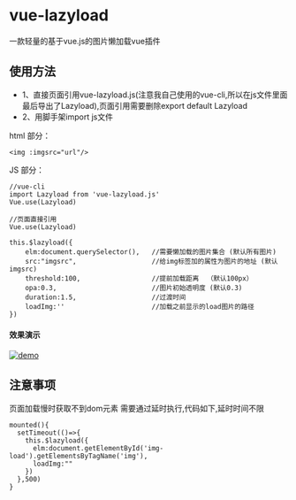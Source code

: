 # vue-lazyload
一款轻量的基于vue.js的图片懒加载vue插件
## 使用方法 
* 1、直接页面引用vue-lazyload.js(注意我自己使用的vue-cli,所以在js文件里面最后导出了Lazyload),页面引用需要删除export default Lazyload
* 2、用脚手架import js文件


html 部分：
```
<img :imgsrc="url"/>
```
JS 部分：

```
//vue-cli
import Lazyload from 'vue-lazyload.js'
Vue.use(Lazyload)

//页面直接引用
Vue.use(Lazyload)

this.$lazyload({
    elm:document.querySelector(),   //需要懒加载的图片集合 (默认所有图片)
    src:"imgsrc",	                //给img标签加的属性为图片的地址 (默认imgsrc)
    threshold:100,	                //提前加载距离  （默认100px）
    opa:0.3,		                //图片初始透明度 (默认0.3)
    duration:1.5,	                //过渡时间
    loadImg:''                      //加载之前显示的load图片的路径
})
```
#### 效果演示
[![demo](http://mp.hks360.com:13001/cnode/static/img/erwei.png)](http://lzxb.github.io/lazy-load-img/examples/mode-default.html)

## 注意事项
页面加载慢时获取不到dom元素 需要通过延时执行,代码如下,延时时间不限
```
mounted(){
  setTimeout(()=>{
    this.$lazyload({
      elm:document.getElementById('img-load').getElementsByTagName('img'),
      loadImg:""
    })
  },500)
}
```
